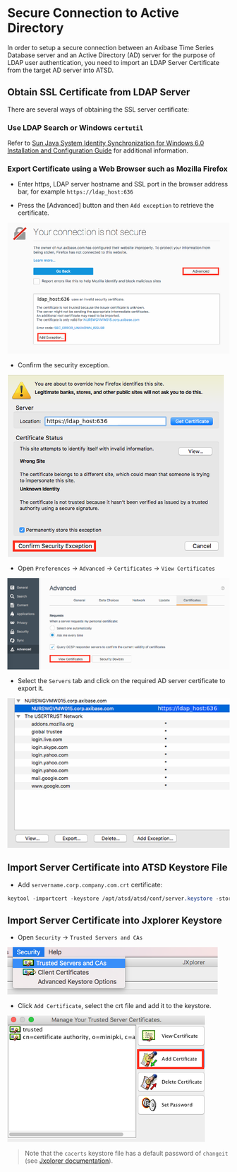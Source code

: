 # Secure Connection to Active Directory 

In order to setup a secure connection between an Axibase Time Series Database server and an Active Directory (AD) server for the purpose of LDAP user authentication, you need to import an LDAP Server Certificate from the target AD server into ATSD.

## Obtain SSL Certificate from LDAP Server

There are several ways of obtaining the SSL server certificate:

### Use LDAP Search or Windows `certutil`

Refer to [Sun Java System Identity Synchronization for Windows 6.0 Installation and Configuration Guide](https://docs.oracle.com/cd/E19656-01/821-0422/aarjd/index.html) for additional information.

### Export Certificate using a Web Browser such as Mozilla Firefox 

* Enter https, LDAP server hostname and SSL port in the browser address bar, for example `https://ldap_host:636`

* Press the [Advanced] button and then `Add exception` to retrieve the certificate.

![](resources/add_exception.png)

* Confirm the security exception.

![](resources/confirm_exception.png)

* Open `Preferences` -> `Advanced` -> `Certificates` -> `View Certificates` 

![](resources/view_certificates.png)

* Select the `Servers` tab and click on the required AD server certificate to export it.

![](resources/cert&export.png)

## Import Server Certificate into ATSD Keystore File

* Add `servername.corp.company.com.crt` certificate: 


```css
keytool -importcert -keystore /opt/atsd/atsd/conf/server.keystore -storepass atsd_sec_pwd -keyalg "RSA" -trustcacerts -file servername.corp.company.com.crt
```

## Import Server Certificate into Jxplorer Keystore

* Open `Security` -> `Trusted Servers and CAs`

![](resources/security.png)

* Click `Add Certificate`, select the crt file and add it to the keystore.

![](resources/add_cert.png)

> Note that the `cacerts` keystore file has a default password of `changeit` (see [Jxplorer documentation](http://jxplorer.org/help/Setting_a_Keystore_Password.htm)).